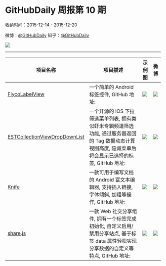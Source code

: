 # GitHubDaily 周报第 10 期

收纳时间：2015-12-14 - 2015-12-20

微博：[@GitHubDaily](https://weibo.com/GitHubDaily)
知乎：[@GitHubDaily](https://www.zhihu.com/people/githubdaily)

![](https://raw.githubusercontent.com/GitHubDaily/GitHubDaily/master/assets/weixin.png)

---

项目名称 | 项目描述 | 示例图 | 微博
--- | --- | --- | ---
[FlycoLabelView](status.github_url) | 一个简单的 Android 标签控件, GitHub 地址: | ![](http://ww3.sinaimg.cn/large/006fiYtfgw1ez42p1awnij30u01hc13e.jpg) | [![](https://raw.githubusercontent.com/GitHubDaily/GitHubDaily/master/assets/sina_logo.png)](https://weibo.com/5722964389/D91cWBfML)
[ESTCollectionViewDropDownList](status.github_url) | 一个开源的 iOS 下拉筛选菜单列表, 拥有类似虾米专辑频道筛选功能, 通过服务器返回的 Tag 数据动态计算视图高度, 隐藏菜单后将会显示已选择的标签, GitHub 地址: | ![](http://ww1.sinaimg.cn/large/006fiYtfjw1eyzg7m8yv5g30ku112kjs.gif) | [![](https://raw.githubusercontent.com/GitHubDaily/GitHubDaily/master/assets/sina_logo.png)](https://weibo.com/5722964389/D8DFk4FPG)
[Knife](status.github_url) | 一款可用于编写文档的 Android 富文本编辑器, 支持插入链接, 字体倾斜, 加粗等操作, GitHub 地址: | ![](http://ww3.sinaimg.cn/large/006fiYtfjw1eyzgcpti44g30dc0ca1kx.gif) | [![](https://raw.githubusercontent.com/GitHubDaily/GitHubDaily/master/assets/sina_logo.png)](https://weibo.com/5722964389/D8uePeh1W)
[share.js](status.github_url) | 一款 Web 社交分享组件, 拥有一个标签完成初始化, 自定义启用/禁用分享站点, 基于标签 data 属性轻松实现分享数据的自定义等特点, GitHub 地址: | ![](http://ww4.sinaimg.cn/large/006fiYtfjw1eyycbsikp4j31d403ogmn.jpg) | [![](https://raw.githubusercontent.com/GitHubDaily/GitHubDaily/master/assets/sina_logo.png)](https://weibo.com/5722964389/D8kPy1m9u)
